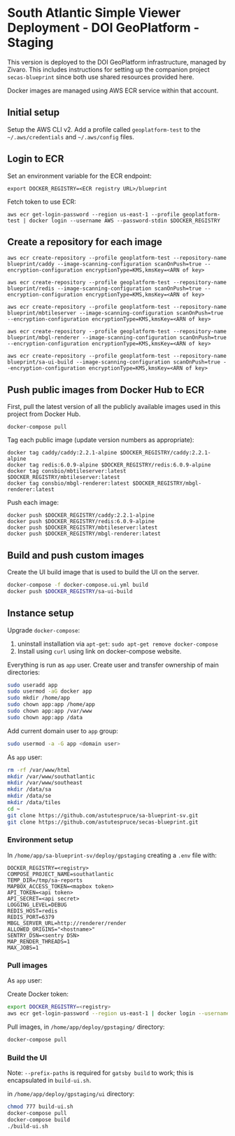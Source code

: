 # South Atlantic Simple Viewer Deployment - DOI GeoPlatform - Staging

This version is deployed to the DOI GeoPlatform infrastructure,
managed by Zivaro. This includes instructions for setting up the companion project
`secas-blueprint` since both use shared resources provided here.

Docker images are managed using AWS ECR service within that account.

## Initial setup

Setup the AWS CLI v2. Add a profile called `geoplatform-test` to the `~/.aws/credentials`
and `~/.aws/config` files.

## Login to ECR

Set an environment variable for the ECR endpoint:

```
export DOCKER_REGISTRY=<ECR registry URL>/blueprint
```

Fetch token to use ECR:

```
aws ecr get-login-password --region us-east-1 --profile geoplatform-test | docker login --username AWS --password-stdin $DOCKER_REGISTRY
```

## Create a repository for each image

```
aws ecr create-repository --profile geoplatform-test --repository-name blueprint/caddy --image-scanning-configuration scanOnPush=true --encryption-configuration encryptionType=KMS,kmsKey=<ARN of key>

aws ecr create-repository --profile geoplatform-test --repository-name blueprint/redis --image-scanning-configuration scanOnPush=true --encryption-configuration encryptionType=KMS,kmsKey=<ARN of key>

aws ecr create-repository --profile geoplatform-test --repository-name blueprint/mbtileserver --image-scanning-configuration scanOnPush=true --encryption-configuration encryptionType=KMS,kmsKey=<ARN of key>

aws ecr create-repository --profile geoplatform-test --repository-name blueprint/mbgl-renderer --image-scanning-configuration scanOnPush=true --encryption-configuration encryptionType=KMS,kmsKey=<ARN of key>

aws ecr create-repository --profile geoplatform-test --repository-name blueprint/sa-ui-build --image-scanning-configuration scanOnPush=true --encryption-configuration encryptionType=KMS,kmsKey=<ARN of key>
```

## Push public images from Docker Hub to ECR

First, pull the latest version of all the publicly available images used in this project from Docker Hub.

```
docker-compose pull
```

Tag each public image (update version numbers as appropriate):

```
docker tag caddy/caddy:2.2.1-alpine $DOCKER_REGISTRY/caddy:2.2.1-alpine
docker tag redis:6.0.9-alpine $DOCKER_REGISTRY/redis:6.0.9-alpine
docker tag consbio/mbtileserver:latest $DOCKER_REGISTRY/mbtileserver:latest
docker tag consbio/mbgl-renderer:latest $DOCKER_REGISTRY/mbgl-renderer:latest
```

Push each image:

```
docker push $DOCKER_REGISTRY/caddy:2.2.1-alpine
docker push $DOCKER_REGISTRY/redis:6.0.9-alpine
docker push $DOCKER_REGISTRY/mbtileserver:latest
docker push $DOCKER_REGISTRY/mbgl-renderer:latest
```

## Build and push custom images

Create the UI build image that is used to build the UI on the server.

```bash
docker-compose -f docker-compose.ui.yml build
docker push $DOCKER_REGISTRY/sa-ui-build
```

## Instance setup

Upgrade `docker-compose`:

1. uninstall installation via `apt-get`: `sudo apt-get remove docker-compose`
2. Install using `curl` using link on docker-compose website.

Everything is run as `app` user. Create user and transfer ownership of main directories:

```bash
sudo useradd app
sudo usermod -aG docker app
sudo mkdir /home/app
sudo chown app:app /home/app
sudo chown app:app /var/www
sudo chown app:app /data
```

Add current domain user to `app` group:

```bash
sudo usermod -a -G app <domain user>

```

As `app` user:

```bash
rm -rf /var/www/html
mkdir /var/www/southatlantic
mkdir /var/www/southeast
mkdir /data/sa
mkdir /data/se
mkdir /data/tiles
cd ~
git clone https://github.com/astutespruce/sa-blueprint-sv.git
git clone https://github.com/astutespruce/secas-blueprint.git
```

### Environment setup

In `/home/app/sa-blueprint-sv/deploy/gpstaging` creating a `.env` file with:

```
DOCKER_REGISTRY=<registry>
COMPOSE_PROJECT_NAME=southatlantic
TEMP_DIR=/tmp/sa-reports
MAPBOX_ACCESS_TOKEN=<mapbox token>
API_TOKEN=<api token>
API_SECRET=<api secret>
LOGGING_LEVEL=DEBUG
REDIS_HOST=redis
REDIS_PORT=6379
MBGL_SERVER_URL=http://renderer/render
ALLOWED_ORIGINS="<hostname>"
SENTRY_DSN=<sentry DSN>
MAP_RENDER_THREADS=1
MAX_JOBS=1
```

### Pull images

As `app` user:

Create Docker token:

```bash
export DOCKER_REGISTRY=<registry>
aws ecr get-login-password --region us-east-1 | docker login --username AWS --password-stdin $DOCKER_REGISTRY
```

Pull images, in `/home/app/deploy/gpstaging/` directory:

```bash
docker-compose pull
```

### Build the UI

Note: `--prefix-paths` is required for `gatsby build` to work; this is encapsulated in `build-ui.sh`.

in `/home/app/deploy/gpstaging/ui` directory:

```bash
chmod 777 build-ui.sh
docker-compose pull
docker-compose build
./build-ui.sh
```
